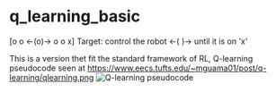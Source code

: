 # q_learning_basic

[o o <-(o)-> o o x] 
Target: control the robot <-( )-> until it is on 'x'

This is a version thet fit the standard framework of RL, Q-learning pseudocode seen at https://www.eecs.tufts.edu/~mguama01/post/q-learning/qlearning.png
![Q-learning pseudocode](https://www.eecs.tufts.edu/~mguama01/post/q-learning/qlearning.png)